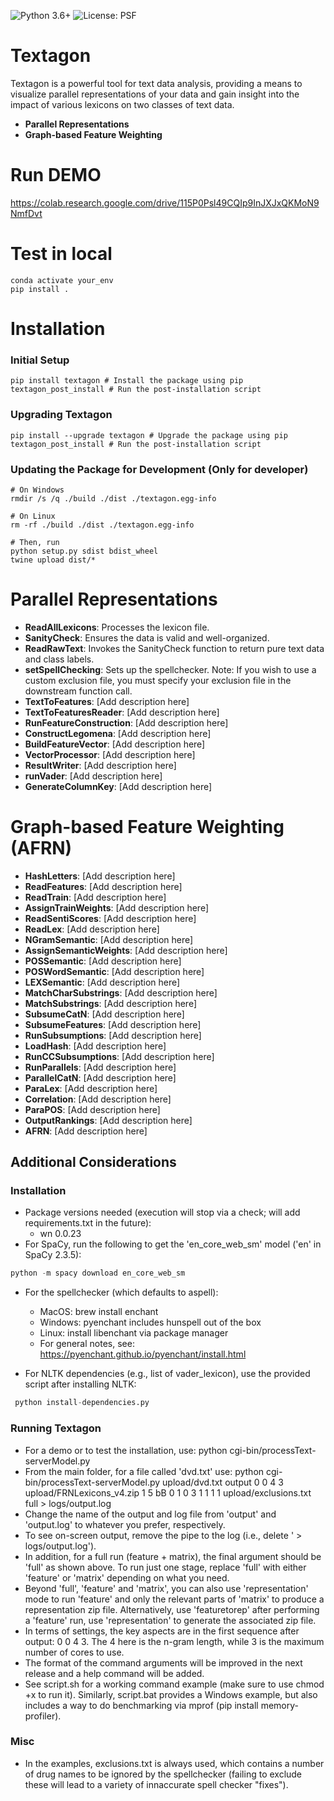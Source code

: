 ![Python 3.6+](https://img.shields.io/badge/python-3.6%2B-blue.svg) ![License: PSF](https://img.shields.io/badge/License-PSF-blue.svg)




# Textagon

Textagon is a powerful tool for text data analysis, providing a means to visualize parallel representations of your data and gain insight into the impact of various lexicons on two classes of text data. 
- **Parallel Representations**
- **Graph-based Feature Weighting**

# Run DEMO

https://colab.research.google.com/drive/115P0Psl49CQIp9InJXJxQKMoN9NmfDvt

# Test in local
```
conda activate your_env
pip install .
```

# Installation

### Initial Setup
```
pip install textagon # Install the package using pip
textagon_post_install # Run the post-installation script
```

### Upgrading Textagon
```
pip install --upgrade textagon # Upgrade the package using pip
textagon_post_install # Run the post-installation script
```

### Updating the Package for Development (Only for developer)
```
# On Windows
rmdir /s /q ./build ./dist ./textagon.egg-info

# On Linux
rm -rf ./build ./dist ./textagon.egg-info

# Then, run
python setup.py sdist bdist_wheel
twine upload dist/*
```

# Parallel Representations

- **ReadAllLexicons**: Processes the lexicon file.
- **SanityCheck**: Ensures the data is valid and well-organized.
- **ReadRawText**: Invokes the SanityCheck function to return pure text data and class labels.
- **setSpellChecking**: Sets up the spellchecker. Note: If you wish to use a custom exclusion file, you must specify your exclusion file in the downstream function call.
- **TextToFeatures**: [Add description here]
- **TextToFeaturesReader**: [Add description here]
- **RunFeatureConstruction**: [Add description here]
- **ConstructLegomena**: [Add description here]
- **BuildFeatureVector**: [Add description here]
- **VectorProcessor**: [Add description here]
- **ResultWriter**: [Add description here]
- **runVader**: [Add description here]
- **GenerateColumnKey**: [Add description here]

# Graph-based Feature Weighting (AFRN)
- **HashLetters**: [Add description here]
- **ReadFeatures**: [Add description here]
- **ReadTrain**: [Add description here]
- **AssignTrainWeights**: [Add description here]
- **ReadSentiScores**: [Add description here]
- **ReadLex**: [Add description here]
- **NGramSemantic**: [Add description here]
- **AssignSemanticWeights**: [Add description here]
- **POSSemantic**: [Add description here]
- **POSWordSemantic**: [Add description here]
- **LEXSemantic**: [Add description here]
- **MatchCharSubstrings**: [Add description here]
- **MatchSubstrings**: [Add description here]
- **SubsumeCatN**: [Add description here]
- **SubsumeFeatures**: [Add description here]
- **RunSubsumptions**: [Add description here]
- **LoadHash**: [Add description here]
- **RunCCSubsumptions**: [Add description here]
- **RunParallels**: [Add description here]
- **ParallelCatN**: [Add description here]
- **ParaLex**: [Add description here]
- **Correlation**: [Add description here]
- **ParaPOS**: [Add description here]
- **OutputRankings**: [Add description here]
- **AFRN**: [Add description here]



## Additional Considerations

### Installation 

- Package versions needed (execution will stop via a check; will add requirements.txt in the future):
    - wn 0.0.23
- For SpaCy, run the following to get the 'en_core_web_sm' model ('en' in SpaCy 2.3.5):

```python
python -m spacy download en_core_web_sm
```

- For the spellchecker (which defaults to aspell):
    - MacOS: brew install enchant
    - Windows: pyenchant includes hunspell out of the box
    - Linux: install libenchant via package manager
    - For general notes, see: https://pyenchant.github.io/pyenchant/install.html

- For NLTK dependencies (e.g., list of vader_lexicon), use the provided script after installing NLTK:

```python
 python install-dependencies.py
```

### Running Textagon 

- For a demo or to test the installation, use:
    python cgi-bin/processText-serverModel.py
- From the main folder, for a file called 'dvd.txt' use:
    python cgi-bin/processText-serverModel.py upload/dvd.txt output 0 0 4 3 upload/FRNLexicons_v4.zip 1 5 bB 0 1 0 3 1 1 1 1 upload/exclusions.txt full > logs/output.log
- Change the name of the output and log file from 'output' and 'output.log' to whatever you prefer, respectively.
- To see on-screen output, remove the pipe to the log (i.e., delete ' > logs/output.log').
- In addition, for a full run (feature + matrix), the final argument should be 'full' as shown above. To run just one stage, replace 'full' with either 'feature' or 'matrix' depending on what you need.
- Beyond 'full', 'feature' and 'matrix', you can also use 'representation' mode to run 'feature' and only the relevant parts of 'matrix' to produce a representation zip file. Alternatively, use 'featuretorep' after performing a 'feature' run, use 'representation' to generate the associated zip file.
- In terms of settings, the key aspects are in the first sequence after output: 0 0 4 3. The 4 here is the n-gram length, while 3 is the maximum number of cores to use.
- The format of the command arguments will be improved in the next release and a help command will be added.
- See script.sh for a working command example (make sure to use chmod +x to run it). Similarly, script.bat provides a Windows example, but also includes a way to do benchmarking via mprof (pip install memory-profiler).


### Misc

- In the examples, exclusions.txt is always used, which contains a number of drug names to be ignored by the spellchecker (failing to exclude these will lead to a variety of innaccurate spell checker "fixes").

